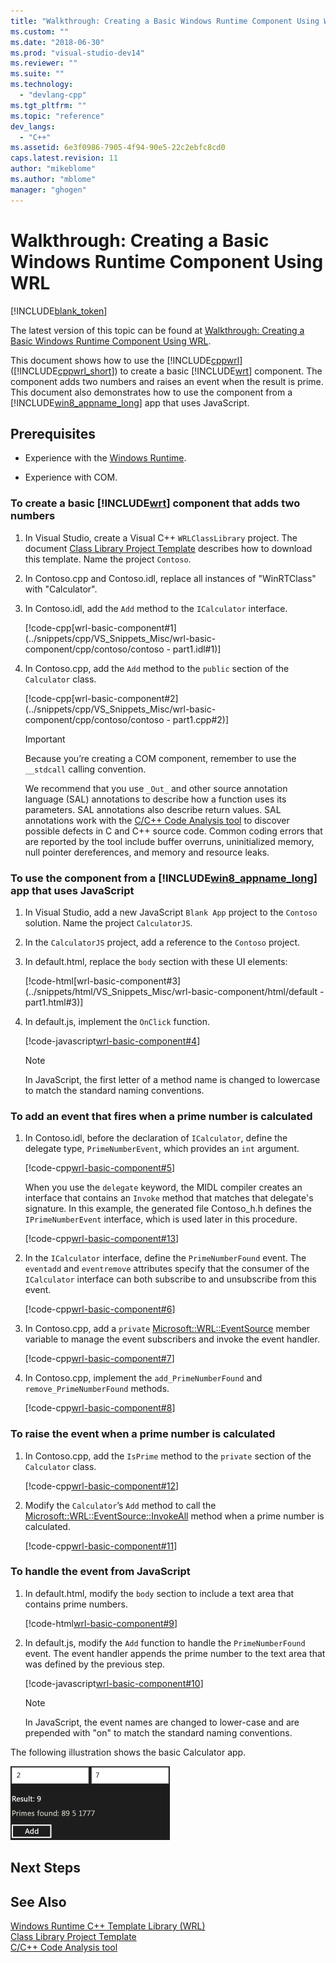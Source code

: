 ```yaml
---
title: "Walkthrough: Creating a Basic Windows Runtime Component Using WRL | Microsoft Docs"
ms.custom: ""
ms.date: "2018-06-30"
ms.prod: "visual-studio-dev14"
ms.reviewer: ""
ms.suite: ""
ms.technology: 
  - "devlang-cpp"
ms.tgt_pltfrm: ""
ms.topic: "reference"
dev_langs: 
  - "C++"
ms.assetid: 6e3f0986-7905-4f94-90e5-22c2ebfc8cd0
caps.latest.revision: 11
author: "mikeblome"
ms.author: "mblome"
manager: "ghogen"
---
```

# Walkthrough: Creating a Basic Windows Runtime Component Using WRL
[!INCLUDE[blank_token](../includes/blank-token.md)]

The latest version of this topic can be found at [Walkthrough: Creating a Basic Windows Runtime Component Using WRL](https://docs.microsoft.com/cpp/windows/walkthrough-creating-a-basic-windows-runtime-component-using-wrl).  
  
  
This document shows how to use the [!INCLUDE[cppwrl](../includes/cppwrl-md.md)] ([!INCLUDE[cppwrl_short](../includes/cppwrl-short-md.md)]) to create a basic [!INCLUDE[wrt](../includes/wrt-md.md)] component. The component adds two numbers and raises an event when the result is prime. This document also demonstrates how to use the component from a [!INCLUDE[win8_appname_long](../includes/win8-appname-long-md.md)] app that uses JavaScript.  
  
## Prerequisites  
  
-   Experience with the [Windows Runtime](http://msdn.microsoft.com/library/windows/apps/br211377.aspx).  
  
-   Experience with COM.  
  
### To create a basic [!INCLUDE[wrt](../includes/wrt-md.md)] component that adds two numbers  
  
1.  In Visual Studio, create a Visual C++ `WRLClassLibrary` project. The document [Class Library Project Template](../windows/wrl-class-library-project-template.md) describes how to download this template. Name the project `Contoso`.  
  
2.  In Contoso.cpp and Contoso.idl, replace all instances of "WinRTClass" with "Calculator".  
  
3.  In Contoso.idl, add the `Add` method to the `ICalculator` interface.  
  
     [!code-cpp[wrl-basic-component#1](../snippets/cpp/VS_Snippets_Misc/wrl-basic-component/cpp/contoso/contoso - part1.idl#1)]  
  
4.  In Contoso.cpp, add the `Add` method to the `public` section of the `Calculator` class.  
  
     [!code-cpp[wrl-basic-component#2](../snippets/cpp/VS_Snippets_Misc/wrl-basic-component/cpp/contoso/contoso - part1.cpp#2)]  
  
    > [!IMPORTANT]
    >  Because you’re creating a COM component, remember to use the `__stdcall` calling convention.  
  
     We recommend that you use `_Out_` and other source annotation language (SAL) annotations to describe how a function uses its parameters. SAL annotations also describe return values. SAL annotations work with the [C/C++ Code Analysis tool](http://msdn.microsoft.com/library/81f0c9e8-f471-4de5-aac4-99db336a8809) to discover possible defects in C and C++ source code. Common coding errors that are reported by the tool include buffer overruns, uninitialized memory, null pointer dereferences, and memory and resource leaks.  
  
### To use the component from a [!INCLUDE[win8_appname_long](../includes/win8-appname-long-md.md)] app that uses JavaScript  
  
1.  In Visual Studio, add a new JavaScript `Blank App` project to the `Contoso` solution. Name the project `CalculatorJS`.  
  
2.  In the `CalculatorJS` project, add a reference to the `Contoso` project.  
  
3.  In default.html, replace the `body` section with these UI elements:  
  
     [!code-html[wrl-basic-component#3](../snippets/html/VS_Snippets_Misc/wrl-basic-component/html/default - part1.html#3)]  
  
4.  In default.js, implement the `OnClick` function.  
  
     [!code-javascript[wrl-basic-component#4](../snippets/javascript/VS_Snippets_Misc/wrl-basic-component/javascript/default.js#4)]  
  
    > [!NOTE]
    >  In JavaScript, the first letter of a method name is changed to lowercase to match the standard naming conventions.  
  
### To add an event that fires when a prime number is calculated  
  
1.  In Contoso.idl, before the declaration of `ICalculator`, define the delegate type, `PrimeNumberEvent`, which provides an `int` argument.  
  
     [!code-cpp[wrl-basic-component#5](../snippets/cpp/VS_Snippets_Misc/wrl-basic-component/cpp/contoso/contoso.idl#5)]  
  
     When you use the `delegate` keyword, the MIDL compiler creates an interface that contains an `Invoke` method that matches that delegate's signature. In this example, the generated file Contoso_h.h defines the `IPrimeNumberEvent` interface, which is used later in this procedure.  
  
     [!code-cpp[wrl-basic-component#13](../snippets/cpp/VS_Snippets_Misc/wrl-basic-component/cpp/contoso/contoso.cpp#13)]  
  
2.  In the `ICalculator` interface, define the `PrimeNumberFound` event. The `eventadd` and `eventremove` attributes specify that the consumer of the `ICalculator` interface can both subscribe to and unsubscribe from this event.  
  
     [!code-cpp[wrl-basic-component#6](../snippets/cpp/VS_Snippets_Misc/wrl-basic-component/cpp/contoso/contoso.idl#6)]  
  
3.  In Contoso.cpp, add a `private` [Microsoft::WRL::EventSource](../windows/eventsource-class.md) member variable to manage the event subscribers and invoke the event handler.  
  
     [!code-cpp[wrl-basic-component#7](../snippets/cpp/VS_Snippets_Misc/wrl-basic-component/cpp/contoso/contoso.cpp#7)]  
  
4.  In Contoso.cpp, implement the `add_PrimeNumberFound` and `remove_PrimeNumberFound` methods.  
  
     [!code-cpp[wrl-basic-component#8](../snippets/cpp/VS_Snippets_Misc/wrl-basic-component/cpp/contoso/contoso.cpp#8)]  
  
### To raise the event when a prime number is calculated  
  
1.  In Contoso.cpp, add the `IsPrime` method to the `private` section of the `Calculator` class.  
  
     [!code-cpp[wrl-basic-component#12](../snippets/cpp/VS_Snippets_Misc/wrl-basic-component/cpp/contoso/contoso.cpp#12)]  
  
2.  Modify the `Calculator`’s `Add` method to call the [Microsoft::WRL::EventSource::InvokeAll](../windows/eventsource-invokeall-method.md) method when a prime number is calculated.  
  
     [!code-cpp[wrl-basic-component#11](../snippets/cpp/VS_Snippets_Misc/wrl-basic-component/cpp/contoso/contoso.cpp#11)]  
  
### To handle the event from JavaScript  
  
1.  In default.html, modify the `body` section to include a text area that contains prime numbers.  
  
     [!code-html[wrl-basic-component#9](../snippets/html/VS_Snippets_Misc/wrl-basic-component/html/default.html#9)]  
  
2.  In default.js, modify the `Add` function to handle the `PrimeNumberFound` event. The event handler appends the prime number to the text area that was defined by the previous step.  
  
     [!code-javascript[wrl-basic-component#10](../snippets/javascript/VS_Snippets_Misc/wrl-basic-component/javascript/default.js#10)]  
  
    > [!NOTE]
    >  In JavaScript, the event names are changed to lower-case and are prepended with "on" to match the standard naming conventions.  
  
 The following illustration shows the basic Calculator app.  
  
 ![Basic calculator app using JavaScript](../windows/media/wrl-basic-component.png "WRL_Basic_Component")  
  
## Next Steps  
  
## See Also  
 [Windows Runtime C++ Template Library (WRL)](../windows/windows-runtime-cpp-template-library-wrl.md)   
 [Class Library Project Template](../windows/wrl-class-library-project-template.md)   
 [C/C++ Code Analysis tool](http://msdn.microsoft.com/library/81f0c9e8-f471-4de5-aac4-99db336a8809)

